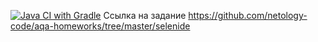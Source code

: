 [![Java CI with Gradle](https://github.com/Syrdarja/unit4/actions/workflows/gradle.yml/badge.svg)](https://github.com/Syrdarja/unit4/actions/workflows/gradle.yml)
Ссылка на задание https://github.com/netology-code/aqa-homeworks/tree/master/selenide
